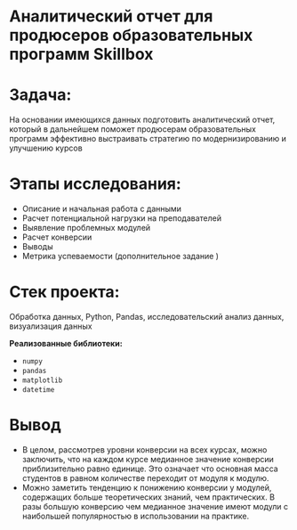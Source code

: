 # Аналитический отчет для  продюсеров образовательных программ Skillbox

# Задача:
На основании имеющихся данных подготовить аналитический отчет, который в дальнейшем поможет продюсерам образовательных программ эффективно выстраивать стратегию по модернизированию и улучшению курсов

# Этапы исследования:
- Описание и начальная работа с данными
-  Расчет потенциальной нагрузки на преподавателей
-  Выявление проблемных модулей
-  Расчет конверсии
- Выводы
-  Метрика успеваемости (дополнительное задание )


# Стек проекта:
Обработка данных, Python, Pandas, исследовательский анализ данных, визуализация данных

**Реализованные  библиотеки:**
-   `numpy`
-   `pandas`
-   `matplotlib`
-   `datetime`

# Вывод

- В целом, рассмотрев уровни конверсии на всех курсах, можно заключить, что на каждом курсе медианное значение конверсии приблизительно равно единице. Это означает что основная масса студентов в равном количестве переходит от модуля к модулю. 
- Можно заметить тенденцию к понижению конверсии у модулей, содержащих больше теоретических знаний, чем практических. В разы большую конверсию чем медианное значение имеют модули с наибольшей популярностью в использовании на практике.
